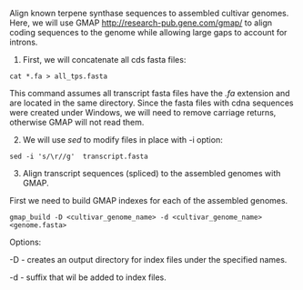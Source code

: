 Align known terpene synthase sequences to assembled cultivar genomes. Here, we will use GMAP http://research-pub.gene.com/gmap/ to align coding sequences to the genome while allowing large gaps to account for introns.

1. First, we will concatenate all cds fasta files:
```
cat *.fa > all_tps.fasta
```
This command assumes all transcript fasta files have the *.fa* extension and are located in the same directory.
Since the fasta files with cdna sequences were created under Windows, we will need to remove carriage returns, otherwise GMAP will not read them.

2. We will use *sed* to modify files in place with -i option:
```
sed -i 's/\r//g'  transcript.fasta
```

3. Align transcript sequences (spliced) to the assembled genomes with GMAP.

First we need to build GMAP indexes for each of the assembled genomes.
```
gmap_build -D <cultivar_genome_name> -d <cultivar_genome_name> <genome.fasta>
```
Options:

-D - creates an output directory for index files under the specified names.

-d - suffix that wil be added to index files.

```
 
```





 
